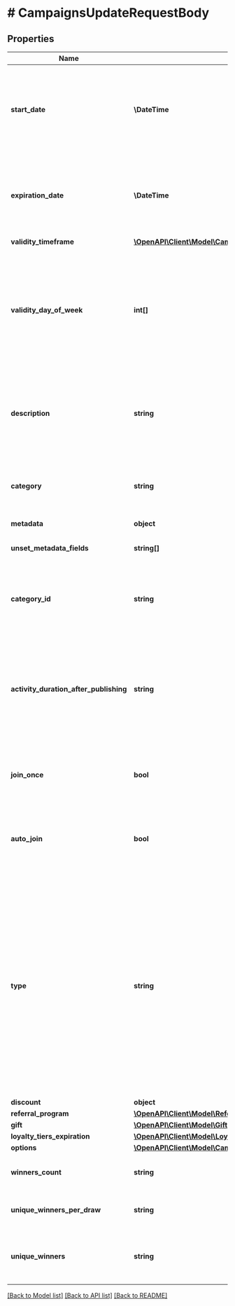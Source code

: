 # # CampaignsUpdateRequestBody

## Properties

Name | Type | Description | Notes
------------ | ------------- | ------------- | -------------
**start_date** | **\DateTime** | Activation timestamp defines when the campaign starts to be active in ISO 8601 format. Campaign is *inactive before* this date. | [optional]
**expiration_date** | **\DateTime** | Expiration timestamp defines when the campaign expires in ISO 8601 format.  Campaign is *inactive after* this date. | [optional]
**validity_timeframe** | [**\OpenAPI\Client\Model\CampaignsUpdateRequestBodyValidityTimeframe**](CampaignsUpdateRequestBodyValidityTimeframe.md) |  | [optional]
**validity_day_of_week** | **int[]** | Integer array corresponding to the particular days of the week in which the campaign is valid.  - &#x60;0&#x60;  Sunday   - &#x60;1&#x60;  Monday   - &#x60;2&#x60;  Tuesday   - &#x60;3&#x60;  Wednesday   - &#x60;4&#x60;  Thursday   - &#x60;5&#x60;  Friday   - &#x60;6&#x60;  Saturday | [optional]
**description** | **string** | An optional field to keep any extra textual information about the campaign such as a campaign description and details. | [optional]
**category** | **string** | The category assigned to the campaign. Either pass this parameter OR the &#x60;category_id&#x60;. | [optional]
**metadata** | **object** |  | [optional]
**unset_metadata_fields** | **string[]** | Determine which metadata should be removed from campaign. | [optional]
**category_id** | **string** | Unique category ID that this campaign belongs to. Either pass this parameter OR the &#x60;category&#x60;. | [optional]
**activity_duration_after_publishing** | **string** | Defines the amount of time the campaign will be active in ISO 8601 format after publishing. For example, a campaign with a &#x60;duration&#x60; of &#x60;P24D&#x60; will be valid for a duration of 24 days. | [optional]
**join_once** | **bool** | If this value is set to &#x60;true&#x60;, customers will be able to join the campaign only once. | [optional]
**auto_join** | **bool** | Indicates whether customers will be able to auto-join a loyalty campaign if any earning rule is fulfilled. | [optional]
**type** | **string** | Defines whether the campaign can be updated with new vouchers after campaign creation.      - &#x60;AUTO_UPDATE&#x60;: By choosing the auto update option you will create a campaign that can be enhanced by new vouchers after the time of creation (e.g. by publish vouchers method).     -  &#x60;STATIC&#x60;: vouchers need to be manually published. | [optional]
**discount** | **object** |  | [optional]
**referral_program** | [**\OpenAPI\Client\Model\ReferralProgram**](ReferralProgram.md) |  | [optional]
**gift** | [**\OpenAPI\Client\Model\Gift**](Gift.md) |  | [optional]
**loyalty_tiers_expiration** | [**\OpenAPI\Client\Model\LoyaltyTiersExpirationAll**](LoyaltyTiersExpirationAll.md) |  | [optional]
**options** | [**\OpenAPI\Client\Model\CampaignsUpdateRequestBodyOptions**](CampaignsUpdateRequestBodyOptions.md) |  | [optional]
**winners_count** | **string** | It represents the total number of winners in a lucky draw. | [optional]
**unique_winners_per_draw** | **string** | It indicates whether each winner in a draw is unique or not. | [optional]
**unique_winners** | **string** | Specifies whether each participant can win only once across multiple draws. | [optional]

[[Back to Model list]](../../README.md#models) [[Back to API list]](../../README.md#endpoints) [[Back to README]](../../README.md)

